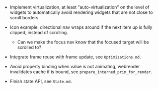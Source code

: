* Implement virtualization, at least "auto-virtualization" on the level of widgets to automatically avoid rendering widgets that are not close
to scroll borders.

* Icon example, directional nav wraps around if the next item up is fully clipped, instead of scrolling.
    - Can we make the focus nav know that the focused target will be scrolled to?

* Integrate frame reuse with frame update, see `Optimizations.md`.
* Avoid property binding when value is not animating, webrender invalidates cache if is bound, see `prepare_interned_prim_for_render`.
* Finish state API, see `State.md`.